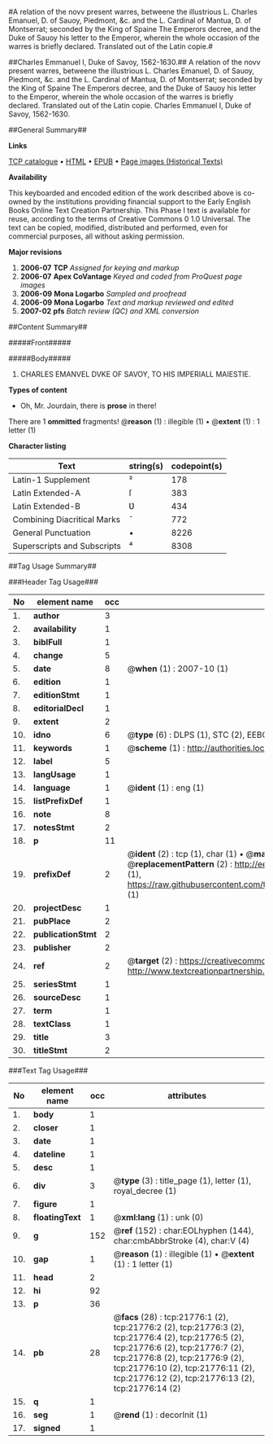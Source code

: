#A relation of the novv present warres, betweene the illustrious L. Charles Emanuel, D. of Sauoy, Piedmont, &c. and the L. Cardinal of Mantua, D. of Montserrat; seconded by the King of Spaine The Emperors decree, and the Duke of Sauoy his letter to the Emperor, wherein the whole occasion of the warres is briefly declared. Translated out of the Latin copie.#

##Charles Emmanuel I, Duke of Savoy, 1562-1630.##
A relation of the novv present warres, betweene the illustrious L. Charles Emanuel, D. of Sauoy, Piedmont, &c. and the L. Cardinal of Mantua, D. of Montserrat; seconded by the King of Spaine The Emperors decree, and the Duke of Sauoy his letter to the Emperor, wherein the whole occasion of the warres is briefly declared. Translated out of the Latin copie.
Charles Emmanuel I, Duke of Savoy, 1562-1630.

##General Summary##

**Links**

[TCP catalogue](http://www.ota.ox.ac.uk/tcp/)  • 
[HTML](http://tei.it.ox.ac.uk/tcp/Texts-HTML/free/A18/A18488.html)  • 
[EPUB](http://tei.it.ox.ac.uk/tcp/Texts-EPUB/free/A18/A18488.epub) • 
[Page images (Historical Texts)](https://data.historicaltexts.jisc.ac.uk/view?pubId=eebo-99856247e&pageId=eebo-99856247e-21776-1)

**Availability**

This keyboarded and encoded edition of the
	       work described above is co-owned by the institutions
	       providing financial support to the Early English Books
	       Online Text Creation Partnership. This Phase I text is
	       available for reuse, according to the terms of Creative
	       Commons 0 1.0 Universal. The text can be copied,
	       modified, distributed and performed, even for
	       commercial purposes, all without asking permission.

**Major revisions**

1. __2006-07__ __TCP__ *Assigned for keying and markup*
1. __2006-07__ __Apex CoVantage__ *Keyed and coded from ProQuest page images*
1. __2006-09__ __Mona Logarbo__ *Sampled and proofread*
1. __2006-09__ __Mona Logarbo__ *Text and markup reviewed and edited*
1. __2007-02__ __pfs__ *Batch review (QC) and XML conversion*

##Content Summary##

#####Front#####

#####Body#####

1. CHARLES EMANVEL DVKE OF SAVOY, TO HIS IMPERIALL MAIESTIE.

**Types of content**

  * Oh, Mr. Jourdain, there is **prose** in there!

There are 1 **ommitted** fragments! 
 @__reason__ (1) : illegible (1)  •  @__extent__ (1) : 1 letter (1)

**Character listing**


|Text|string(s)|codepoint(s)|
|---|---|---|
|Latin-1 Supplement|²|178|
|Latin Extended-A|ſ|383|
|Latin Extended-B|Ʋ|434|
|Combining             Diacritical Marks|̄|772|
|General Punctuation|•|8226|
|Superscripts             and Subscripts|⁴|8308|

##Tag Usage Summary##

###Header Tag Usage###

|No|element name|occ|attributes|
|---|---|---|---|
|1.|__author__|3||
|2.|__availability__|1||
|3.|__biblFull__|1||
|4.|__change__|5||
|5.|__date__|8| @__when__ (1) : 2007-10 (1)|
|6.|__edition__|1||
|7.|__editionStmt__|1||
|8.|__editorialDecl__|1||
|9.|__extent__|2||
|10.|__idno__|6| @__type__ (6) : DLPS (1), STC (2), EEBO-CITATION (1), PROQUEST (1), VID (1)|
|11.|__keywords__|1| @__scheme__ (1) : http://authorities.loc.gov/ (1)|
|12.|__label__|5||
|13.|__langUsage__|1||
|14.|__language__|1| @__ident__ (1) : eng (1)|
|15.|__listPrefixDef__|1||
|16.|__note__|8||
|17.|__notesStmt__|2||
|18.|__p__|11||
|19.|__prefixDef__|2| @__ident__ (2) : tcp (1), char (1)  •  @__matchPattern__ (2) : ([0-9\-]+):([0-9IVX]+) (1), (.+) (1)  •  @__replacementPattern__ (2) : http://eebo.chadwyck.com/downloadtiff?vid=$1&page=$2 (1), https://raw.githubusercontent.com/textcreationpartnership/Texts/master/tcpchars.xml#$1 (1)|
|20.|__projectDesc__|1||
|21.|__pubPlace__|2||
|22.|__publicationStmt__|2||
|23.|__publisher__|2||
|24.|__ref__|2| @__target__ (2) : https://creativecommons.org/publicdomain/zero/1.0/ (1), http://www.textcreationpartnership.org/docs/. (1)|
|25.|__seriesStmt__|1||
|26.|__sourceDesc__|1||
|27.|__term__|1||
|28.|__textClass__|1||
|29.|__title__|3||
|30.|__titleStmt__|2||


###Text Tag Usage###

|No|element name|occ|attributes|
|---|---|---|---|
|1.|__body__|1||
|2.|__closer__|1||
|3.|__date__|1||
|4.|__dateline__|1||
|5.|__desc__|1||
|6.|__div__|3| @__type__ (3) : title_page (1), letter (1), royal_decree (1)|
|7.|__figure__|1||
|8.|__floatingText__|1| @__xml:lang__ (1) : unk (0)|
|9.|__g__|152| @__ref__ (152) : char:EOLhyphen (144), char:cmbAbbrStroke (4), char:V (4)|
|10.|__gap__|1| @__reason__ (1) : illegible (1)  •  @__extent__ (1) : 1 letter (1)|
|11.|__head__|2||
|12.|__hi__|92||
|13.|__p__|36||
|14.|__pb__|28| @__facs__ (28) : tcp:21776:1 (2), tcp:21776:2 (2), tcp:21776:3 (2), tcp:21776:4 (2), tcp:21776:5 (2), tcp:21776:6 (2), tcp:21776:7 (2), tcp:21776:8 (2), tcp:21776:9 (2), tcp:21776:10 (2), tcp:21776:11 (2), tcp:21776:12 (2), tcp:21776:13 (2), tcp:21776:14 (2)|
|15.|__q__|1||
|16.|__seg__|1| @__rend__ (1) : decorInit (1)|
|17.|__signed__|1||

